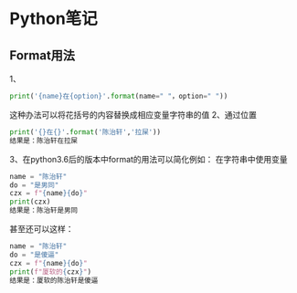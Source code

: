 # Python笔记
## Format用法
1、
```Python
print('{name}在{option}'.format(name=" "，option=" "))
```
这种办法可以将花括号的内容替换成相应变量字符串的值
2、通过位置
```Python
print('{}在{}'.format('陈治轩','拉屎'))
结果是：陈治轩在拉屎
```
3、在python3.6后的版本中format的用法可以简化例如：
在字符串中使用变量
```Python
name = "陈治轩"
do = "是男同"
czx = f"{name}{do}"
print(czx)
结果是：陈治轩是男同
```
甚至还可以这样：
```python
name = "陈治轩"
do = "是傻逼"
czx = f"{name}{do}"
print(f"厦软的{czx}")
结果是：厦软的陈治轩是傻逼
```
